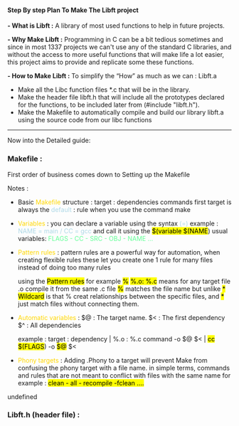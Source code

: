 #### **Step By step Plan To Make The Libft project**

**- What is Libft :**
A library of most used functions to help in future projects.
  
**- Why Make Libft :**
Programming in C can be a bit tedious sometimes and since in most 1337 projects we can't use any of the standard C libraries, and without the access to more useful functions that will make life a lot easier, this project aims to provide and replicate some these functions.

**- How to Make Libft :**
To simplify the “How” as much as we can : Libft.a
- Make all the Libc function files *.c that will be in the library.
- Make the header file libft.h that will include all the prototypes declared for the functions, to be included later from (#include "libft.h").
- Make the Makefile to automatically compile and build our library libft.a using the source code from our libc functions
---

Now into the Detailed guide:

### Makefile :

First order of business comes down to Setting up the Makefile

 Notes :
- Basic <span style="color: Gold;">Makefile</span> structure :
	target : dependencies 
		commands
		first target is always the <span style="color: #ADD8E6">default</span> : rule when you use the command make

* <span style="color: Gold">Variables</span> : 
	you can declare a variable using the syntax <span style="color: #ADD8E6">(=)</span> 
		example : <span style="color: #ADD8E6">NAME = main / CC = gcc</span> 
	and call it using the <mark class="hltr-b">$(variable $(NAME</mark>)
	usual variables: <span style="color: #66FF99">FLAGS - CC - SRC - OBJ - NAME ...</span> 
	
- <span style="color: Gold">Pattern rules</span> :
	pattern rules are a powerful way for automation, when creating flexible rules
	these let you create one 1 rule for many files instead of doing too many rules
	
	using the <mark class="hltr-r">Pattern rules</mark> for example <mark class="hltr-g">%</mark>
	<mark class="hltr-b">%.o: %.c</mark> means for any target file .o compile it from the same .c file
	<mark class="hltr-g">%</mark> matches the file name but unlike <mark class="hltr-r">* Wildcard</mark> is that % creat
	relationships between the specific files, and <mark class="hltr-r">*</mark> just match files without connecting them.
	
- <span style="color: Gold">Automatic variables</span> :
	\$@ : The target name.
	\$< : The first dependency 
	\$^ : All dependencies

	example :
	target : dependency   |  %.o : %.c
	command -o $@ $<   |  <mark class="hltr-o">cc</mark> <mark class="hltr-b">\$(FLAGS</mark>) -o <mark class="hltr-r">\$@</mark> \$< 
	
- <span style="color: Gold">Phony targets</span> :
	Adding .Phony to a target will prevent Make from confusing the phony target with a file name.
	in simple terms, commands and rules that are not meant to conflict with files with the same name 
	for example :
		<mark class="hltr-lg">clean - all - recompile -fclean ....</mark>


undefined
### Libft.h (header file) :

